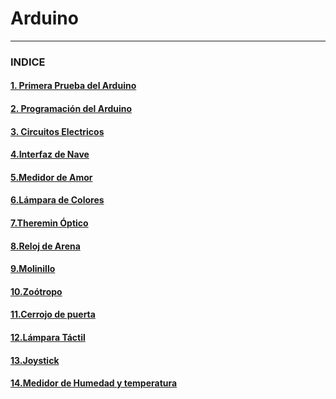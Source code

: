 # Arduino

---

### INDICE

#### [1. Primera Prueba del Arduino](https://github.com/Baultek/Arduino/blob/main/Primera%20Prueba%20del%20Arduino.md#1-prueba-del-arduino)

#### [2. Programación del Arduino](https://github.com/Baultek/Arduino/blob/main/Programaci%C3%B3n%20Arduino.md#programacion-arduino)

#### [3. Circuitos Electricos](https://github.com/Baultek/Arduino/blob/main/Circuitos%20Electricos.md#circuitos-electricos)

#### [4.Interfaz de Nave](https://github.com/Baultek/Arduino/blob/main/Interfaz%20de%20Nave.md#interfaz-de-nave)

#### [5.Medidor de Amor](https://github.com/Baultek/Arduino/blob/main/Medidor%20de%20Amor.md#proyecto-medidor-de-amor)

#### [6.Lámpara de Colores](https://github.com/Baultek/Arduino/blob/main/Lampara%20de%20Varios%20Colores.md#pwm-pulse-with-modulation)

#### [7.Theremin Óptico](https://github.com/Baultek/Arduino/blob/main/Theremin%20optico.md#theremin-optico)

#### [8.Reloj de Arena](https://github.com/Baultek/Arduino/blob/main/Reloj%20de%20Arena.md#reloj-de-arena)

#### [9.Molinillo](https://github.com/Baultek/Arduino/blob/main/Molinillo.md#molinillo)

#### [10.Zoótropo](https://github.com/Baultek/Arduino/blob/main/Zootropo.md#zootropo)

#### [11.Cerrojo de puerta](https://github.com/Baultek/Arduino/blob/main/Cerrojo%20de%20Puerta.md#cerrojo-de-puerta)

#### [12.Lámpara Táctil](https://github.com/Baultek/Arduino/blob/main/L%C3%A1mpara%20T%C3%A1ctil.md#l%C3%A1mpara-t%C3%A1ctil)

#### [13.Joystick](https://github.com/Baultek/Arduino/blob/main/Joystick.md#joystick)

#### [14.Medidor de Humedad y temperatura]()
